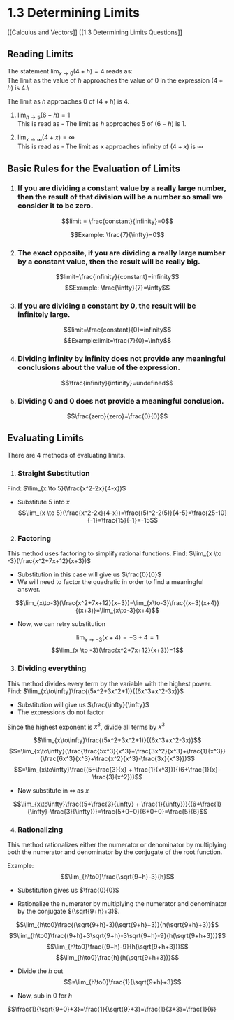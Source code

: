 # 1.3 Determining Limits
[[Calculus and Vectors]]
[[1.3 Determining Limits Questions]]

## Reading Limits
The statement $\lim_{x \to 0} (4+h)=4$ reads as:\
	The limit as the value of $h$ approaches the value of 0 in the expression $(4+h)$ is $4$.\
	
The limit as $h$ approaches 0 of $(4+h)$ is 4.

1. $\lim_{h \to 5} (6-h)=1$\
	This is read as - The limit as $h$ approaches 5 of $(6-h)$ is 1.
	
2. $\lim_{x \to \infty} (4+x)=\infty$\
	This is read as - The limit as x approaches infinity of $(4+x)$ is $\infty$

## Basic Rules for the Evaluation of Limits
1. ### If you are dividing a constant value by a really large number, then the result of that division will be a number so small we consider it to be zero.

$$limit = \frac{constant}{infinity}=0$$

$$Example: \frac{7}{\infty}=0$$

2. ### The exact opposite, if you are dividing a really large number by a constant value, then the result will be really big.
$$limit=\frac{infinity}{constant}=infinity$$
$$Example: \frac{\infty}{7}=\infty$$

3. ### If you are dividing a constant by 0, the result will be infinitely large.
$$limit=\frac{constant}{0}=infinity$$
$$Example:limit=\frac{7}{0}=\infty$$

4. ### Dividing infinity by infinity does not provide any meaningful conclusions about the value of the expression.
$$\frac{infinity}{infinity}=undefined$$

5. ### Dividing 0 and 0 does not provide a meaningful conclusion. 

$$\frac{zero}{zero}=\frac{0}{0}$$

## Evaluating Limits

There are 4 methods of evaluating limits.

1. ### Straight Substitution
Find: $\lim_{x \to 5}(\frac{x^2-2x}{4-x})$

* Substitute 5 into $x$
$$\lim_{x \to 5}(\frac{x^2-2x}{4-x})=\frac{(5)^2-2(5)}{4-5}=\frac{25-10}{-1}=\frac{15}{-1}=-15$$

2. ### Factoring
This method uses factoring to simplify rational functions.
Find: $\lim_{x \to -3}(\frac{x^2+7x+12}{x+3})$

* Substitution in this case will give us $\frac{0}{0}$
* We will need to factor the quadratic in order to find a meaningful answer.

$$\lim_{x\to-3}(\frac{x^2+7x+12}{x+3})=\lim_{x\to-3}\frac{(x+3)(x+4)}{(x+3)}=\lim_{x\to-3}(x+4)$$

* Now, we can retry substitution 

$$\lim_{x\to-3}(x+4)=-3+4=1$$
$$\lim_{x \to -3}(\frac{x^2+7x+12}{x+3})=1$$

3. ### Dividing everything
This method divides every term by the variable with the highest power.
Find: $\lim_{x\to\infty}\frac{(5x^2+3x^2+1)}{(6x^3+x^2-3x)}$

* Substitution will give us $\frac{\infty}{\infty}$
* The expressions do not factor

Since the highest exponent is $x^3$, divide all terms by $x^3$

$$\lim_{x\to\infty}\frac{(5x^2+3x^2+1)}{(6x^3+x^2-3x)}$$
$$=\lim_{x\to\infty}(\frac{\frac{5x^3}{x^3}+\frac{3x^2}{x^3}+\frac{1}{x^3}}{\frac{6x^3}{x^3}+\frac{x^2}{x^3}-\frac{3x}{x^3}})$$
$$=\lim_{x\to\infty}\frac{(5+\frac{3}{x} + \frac{1}{x^3})}{(6+\frac{1}{x}-\frac{3}{x^2})}$$

* Now substitute in $\infty$ as $x$

$$\lim_{x\to\infty}\frac{(5+\frac{3}{\infty} + \frac{1}{\infty})}{(6+\frac{1}{\infty}-\frac{3}{\infty})}=\frac{5+0+0}{6+0+0}=\frac{5}{6}$$

4. ### Rationalizing
This method rationalizes either the numerator or denominator by multiplying both the numerator and denominator by the conjugate of the root function.

Example: $$\lim_{h\to0}\frac{\sqrt{9+h}-3}{h}$$

* Substitution gives us $\frac{0}{0}$

* Rationalize the numerator by multiplying the numerator and denominator by the conjugate $(\sqrt{9+h}+3)$.

$$\lim_{h\to0}\frac{(\sqrt{9+h}-3)(\sqrt{9+h}+3)}{h(\sqrt{9+h}+3)}$$
$$\lim_{h\to0}\frac{(9+h)+3\sqrt{9+h}-3\sqrt{9+h}-9}{h(\sqrt{9+h+3})}$$
$$\lim_{h\to0}\frac{(9+h)-9}{h(\sqrt{9+h+3})}$$
$$\lim_{h\to0}\frac{h}{h(\sqrt{9+h+3})}$$

* Divide the $h$ out
$$=\lim_{h\to0}\frac{1}{\sqrt{9+h}+3}$$

* Now, sub in $0$ for $h$

$$\frac{1}{\sqrt{9+0}+3}=\frac{1}{\sqrt{9}+3}=\frac{1}{3+3}=\frac{1}{6}








	